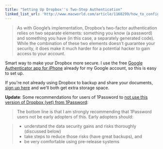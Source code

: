 ```yaml
---
title: "Setting Up Dropbox''s Two-Step Authentication"
linked_list_url: 'http://www.macworld.com/article/1168299/how_to_configure_dropboxs_two_step_authentication.html'
---
```

<blockquote><p>
  As with Google’s implementation, Dropbox’s two-factor authentication relies on two separate elements: something you know (a password) and something you have (in this case, a separately generated code). While the combination of these two elements doesn’t guarantee your security, it does make it much harder for a potential hacker to gain access to your account.
</p></blockquote>
<p>Smart way to make your Dropbox more secure. I use the free <a href="http://target.georiot.com/Proxy.ashx?grid=9646&id=6PFrOqNV4B8&offerid=162397&type=3&subid=0&tmpid=3664&RD_PARM1=http%253A%252F%252Fitunes.apple.com%252Fca%252Fapp%252Fgoogle-authenticator%252Fid388497605%253Fmt%253D8%2526uo%253D4%2526partnerId%253D30" target="itunes_store">Google Authenticator app for iPhone</a> already for my Google account, so this is easy to set up.</p>
<p>If you're not already using Dropbox to backup and share your documents, <a href="https://chrisenns.com/dropbox">sign up here</a> and we'll both get extra storage space.</p>
<p><strong>Update</strong>: Some recommendations for users of 1Password to <a href="http://blog.agilebits.com/2012/08/27/dropbox-two-step-authentication-1password/">not use this version of Dropbox (yet) from 1Password</a>:</p>
<blockquote><p>
  The bottom line is that I am  strongly recommending that 1Password users not be early adopters of this. Early adopters should:
</p></blockquote>
<blockquote>
<ul>
<li>understand the data security gains and risks thoroughly (discussed below)</li>
<li>take steps to reduce those risks (have great backups), and</li>
<li>be very comfortable using pre-release systems</li>
</ul>
</blockquote>
